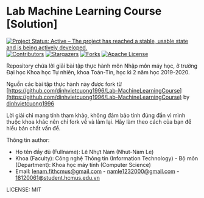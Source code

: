 # Lab Machine Learning Course [Solution]
<!-- PROJECT SHIELDS -->
<!--
*** I'm using markdown "reference style" links for readability.
*** Reference links are enclosed in brackets [ ] instead of parentheses ( ).
*** See the bottom of this document for the declaration of the reference variables
*** for contributors-url, forks-url, etc. This is an optional, concise syntax you may use.
*** https://www.markdownguide.org/basic-syntax/#reference-style-links
-->
[![Project Status: Active – The project has reached a stable, usable state and is being actively developed.](https://www.repostatus.org/badges/latest/active.svg)](https://www.repostatus.org/#active)
[![Contributors][contributors-shield]][contributors-url]
[![Stargazers][stars-shield]][stars-url]
[![Forks][forks-shield]][forks-url]
[![Apache License][license-shield]][license-url]

<!-- MARKDOWN LINKS & IMAGES -->

[contributors-shield]: https://img.shields.io/github/contributors/nhutnamhcmus/nlp_100_drill_exercises_solutions?style=flat
[contributors-url]: https://github.com/nhutnamhcmus/nlp_100_drill_exercises_solutions/graphs/contributors

[forks-shield]: https://img.shields.io/github/forks/nhutnamhcmus/nlp_100_drill_exercises_solutions?style=flat
[forks-url]: https://github.com/nhutnamhcmus/nlp_100_drill_exercises_solutions/network/members

[stars-shield]: https://img.shields.io/github/stars/nhutnamhcmus/nlp_100_drill_exercises_solutions?style=flat
[stars-url]: https://github.com/nhutnamhcmus/nlp_100_drill_exercises_solutions/stargazers

[license-shield]: https://img.shields.io/github/license/nhutnamhcmus/nlp_100_drill_exercises_solutions?style=flat
[license-url]: https://github.com/nhutnamhcmus/nlp_100_drill_exercises_solutions/blob/master/LICENSE

Repository chứa lời giải bài tập thực hành môn Nhập môn máy học, ở trường Đại học Khoa học Tự nhiên, khoa Toán-Tin, học kì 2 năm học 2019-2020.

Nguồn các bài tập thực hành này được fork từ [https://github.com/dinhvietcuong1996/Lab-MachineLearningCourse](https://github.com/dinhvietcuong1996/Lab-MachineLearningCourse) by [dinhvietcuong1996](https://github.com/dinhvietcuong1996)

Lời giải chỉ mang tính tham khảo, không đảm bảo tính đúng đắn vì mình thuộc khoa khác nên chỉ fork về và làm lại. Hãy làm theo cách của bạn để hiểu bản chất vấn đề.

Thông tin author:
- Họ tên đầy đủ (Fullname): Lê Nhựt Nam (Nhut-Nam Le)
- Khoa (Faculty): Công nghệ Thông tin (Information Technology) - Bộ môn (Department): Khoa học máy tính (Computer Science)
- Email: lenam.fithcmus@gmail.com - namle1232000@gmail.com - 18120061@student.hcmus.edu.vn

LICENSE: MIT
